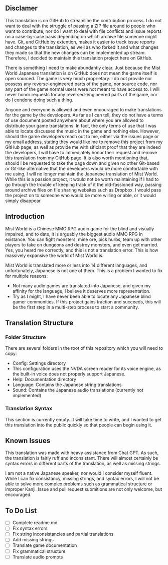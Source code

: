 ## **Disclamer**

This translation is on GitHub to streamline the contribution process. I do not want to deal with the struggle of passing a ZIP file around to people who want to contribute, nor do I want to deal with file conflicts and issue reports on a case-by-case basis depending on which archive file someone might have. Git, and GitHub by extention, makes it easier to track issue reports and changes to the translation, as well as who forked it and what changes they made so that the new changes can be implemented up stream. Therefore, I decided to maintain this translation project here on GitHub.

There is something I need to make abundantly clear. Just because the Mist World Japanese translation is on GitHub does not mean the game itself is open sourced. The game is very much proprietary. I do not provide nor possess any reverse-engineered parts of the game, nor source code, nor any part of the game normal users were not meant to have access to. I will never honor requests for any reversed-engineered parts of the game, nor do I condone doing such a thing.

Anyone and everyone is allowed and even encouraged to make translations for the game by the developers. As far as I can tell, they do not have a terms of use document posted anywhere about where you are allowed to distribute your game translations. In fact, the only terms of use that I was able to locate discussed the music in the game and nothing else. However, should the game developers reach out to me, either via the issues page or my email address, stating they would like me to remove this project from my GitHub page, as well as provide me with sificiant proof that they are indeed the developers, I will have to immediately honor their request and remove this translation from my GitHub page. It is also worth mentioning that, should I be requested to take the page down and given no other Git-based or Git-like alternative that the developers would be more comfortable with me using, I will no longer maintain the Japanese translation of Mist World. While this is a passion project, it would not be worth maintaining if I had to go through the trouble of keeping track of it the old-fassioned way, passing around archive files on file sharing websites such as Dropbox. I would pass the project on to someone who would be more willing or able, or it would simply disappear.

## Introduction

Mist World is a Chinese MMO RPG audio game for the blind and visually impaired, and to date, it is arguably the biggest audio MMO RPG in existance. You can fight monsters, mine ore, pick hurbs, team up with other players to take on dungeons and destroy monsters, and even get married. Yes, you heard me correctly, and this is not a translation error. This is how massively expansive the world of Mist World is.

Mist World is translated more or less into 14 different languages, and unfortunately, Japanese is not one of them. This is a problem I wanted to fix for multiple reasons:

- Not many audio games are translated into Japanese, and given my affinity for the language, I believe it deserves more representation.
- Try as I might, I have never been able to locate any Japanese blind gamer communities. If this project gains traction and succeeds, this will be the first step in a multi-step process to start a community.

## Translation Structure

### Folder Structure

There are several folders in the root of this repository which you will need to copy:

- Config: Settings directory
 - This configuration uses the NVDA screen reader for its voice engine, as the built-in voice does not properly support Japanese.
- Help: Documentation directory
- Language: Contains the Japanese string translations
- Sound: Contains the Japanese audio translations (currently not implemented)

### Translation Syntax

This section is currently empty. It will take time to write, and I wanted to get this translation into the public quickly so that people can begin using it.

## Known Issues

This translation was made with heavy assistance from Chat GPT. As such, the translation is fairly ruff and inconsistant. There will almost certainly be syntax errors in different parts of the translation, as well as missing strings.

I am not a native Japanese speaker, nor would I consider myself fluent. While I can fix consistancy, missing strings, and syntax errors, I will not be able to solve more complex problems such as grammatical structure or improper Kanji. Issue and pull request submitions are not only welcome, but encouraged.

## To Do List

- [ ] Complete readme.md
- [ ] Fix syntax errors
- [ ] Fix string inconsistancies and partial translations
- [ ] Add missing strings
- [ ] Translate game documentation
- [ ] Fix grammatical structure
- [ ] Translate audio prompts